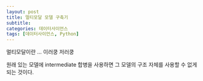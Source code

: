 ```yaml
---
layout: post
title: 멀티모달 모델 구축기 
subtitle: 
categories: 데이터사이언스
tags: [데이터사이언스, Python]
---
```


멀티모달이란 ... 이러쿵 저러쿵

원래 있는 모델에 intermediate 합병을 사용하면 그 모델의 구조 자체를 사용할 수 없게되는 것이다.

